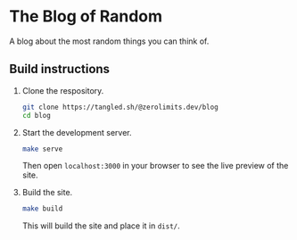 # The Blog of Random

A blog about the most random things you can think of.

## Build instructions

1.  Clone the respository.

    ```sh
    git clone https://tangled.sh/@zerolimits.dev/blog
    cd blog
    ```

2.  Start the development server.

    ```sh
    make serve
    ```

    Then open `localhost:3000` in your browser to see the live preview of the site.

3.  Build the site.

    ```sh
    make build
    ```

    This will build the site and place it in `dist/`.
